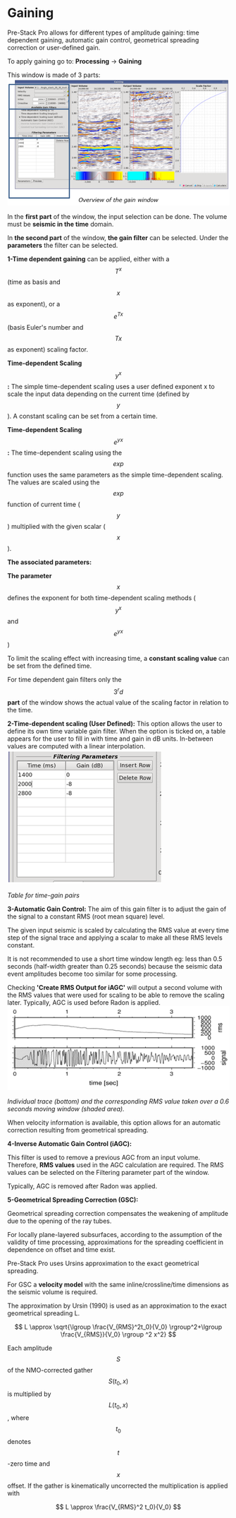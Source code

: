 # Gaining

Pre-Stack Pro allows for different types of amplitude gaining: time dependent gaining, automatic gain control, geometrical spreading correction or user-defined gain.

To apply gaining go to: **Processing** → **Gaining**

This window is made of 3 parts: ![](../../.gitbook/assets/030_processing.PNG)

In the **first part** of the window, the input selection can be done. The volume must be **seismic in the time** domain.

In **the second part** of the window, **the gain filter** can be selected. Under the **parameters** the filter can be selected.

**1-Time dependent gaining** can be applied, either with a $$T^x$$ \(time as basis and $$x$$ as exponent\), or a $$e^{Tx}$$ \(basis Euler's number and $$Tx$$ as exponent\) scaling factor.

**Time-dependent Scaling** $$y^x$$**:** The simple time-dependent scaling uses a user defined exponent x to scale the input data depending on the current time \(defined by $$y$$\). A constant scaling can be set from a certain time.

**Time-dependent Scaling** $$e^{yx}$$**:** The time-dependent scaling using the $$exp$$ function uses the same parameters as the simple time-dependent scaling. The values are scaled using the $$exp$$ function of current time \($$y$$\) multiplied with the given scalar \($$x$$\).

**The associated parameters:**

**The parameter** $$x$$ defines the exponent for both time-dependent scaling methods \($$y^x$$ and $$e^{yx}$$\)

To limit the scaling effect with increasing time, a **constant scaling value** can be set from the defined time.

For time dependent gain filters only the $$3^rd$$ **part** of the window shows the actual value of the scaling factor in relation to the time.

**2-Time-dependent scaling \(User Defined\):** This option allows the user to define its own time variable gain filter. When the option is ticked on, a table appears for the user to fill in with time and gain in dB units. In-between values are computed with a linear interpolation. ![](../../.gitbook/assets/031_processing.PNG)

_Table for time-gain pairs_

**3-Automatic Gain Control:** The aim of this gain filter is to adjust the gain of the signal to a constant RMS \(root mean square\) level.

The given input seismic is scaled by calculating the RMS value at every time step of the signal trace and applying a scalar to make all these RMS levels constant.

It is not recommended to use a short time window length eg: less than 0.5 seconds \(half-width greater than 0.25 seconds\) because the seismic data event amplitudes become too similar for some processing.

Checking **'Create RMS Output for iAGC'** will output a second volume with the RMS values that were used for scaling to be able to remove the scaling later. Typically, AGC is used before Radon is applied. ![](../../.gitbook/assets/032_processing.PNG)

_Individual trace \(bottom\) and the corresponding RMS value taken over a 0.6 seconds moving window \(shaded area\)._

When velocity information is available, this option allows for an automatic correction resulting from geometrical spreading.

**4-Inverse Automatic Gain Control \(iAGC\):**

This filter is used to remove a previous AGC from an input volume. Therefore, **RMS values** used in the AGC calculation are required. The RMS values can be selected on the Filtering parameter part of the window.

Typically, AGC is removed after Radon was applied.

**5-Geometrical Spreading Correction \(GSC\):**

Geometrical spreading correction compensates the weakening of amplitude due to the opening of the ray tubes.

For locally plane-layered subsurfaces, according to the assumption of the validity of time processing, approximations for the spreading coefficient in dependence on offset and time exist.

Pre-Stack Pro uses Ursins approximation to the exact geometrical spreading.

For GSC a **velocity model** with the same inline/crossline/time dimensions as the seismic volume is required.

The approximation by Ursin \(1990\) is used as an approximation to the exact geometrical spreading L.

$$
L \approx  \sqrt{\lgroup \frac{V_{RMS}^2t_0}{V_0} \rgroup^2+\lgroup \frac{V_{RMS}}{V_0} \rgroup ^2 x^2}
$$

Each amplitude $$S$$ of the NMO-corrected gather $$S(t_0,x)$$ is multiplied by $$L(t_0,x)$$, where $$t_0$$ denotes $$t$$-zero time and $$x$$ offset. If the gather is kinematically uncorrected the multiplication is applied with

$$
L \approx \frac{V_{RMS}^2 t_0}{V_0}
$$

